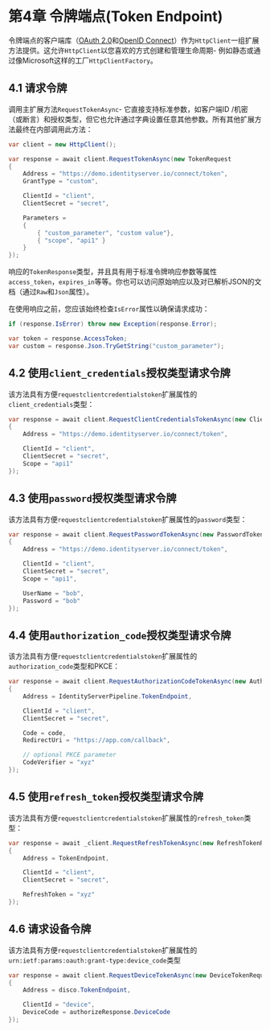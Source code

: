 # 第4章 令牌端点(Token Endpoint)
令牌端点的客户端库（[OAuth 2.0](https://tools.ietf.org/html/rfc6749#section-3.2)和[OpenID Connect](https://openid.net/specs/openid-connect-core-1_0.html#TokenEndpoint)）作为`HttpClient`一组扩展方法提供。这允许`HttpClient`以您喜欢的方式创建和管理生命周期- 例如静态或通过像Microsoft这样的工厂`HttpClientFactory`。

## 4.1 请求令牌
调用主扩展方法`RequestTokenAsync`- 它直接支持标准参数，如客户端ID /机密（或断言）和授权类型，但它也允许通过字典设置任意其他参数。所有其他扩展方法最终在内部调用此方法：

``` C#
var client = new HttpClient();

var response = await client.RequestTokenAsync(new TokenRequest
{
    Address = "https://demo.identityserver.io/connect/token",
    GrantType = "custom",

    ClientId = "client",
    ClientSecret = "secret",

    Parameters =
    {
        { "custom_parameter", "custom value"},
        { "scope", "api1" }
    }
});
```   

响应的`TokenResponse`类型，并且具有用于标准令牌响应参数等属性`access_token`，`expires_in`等等。你也可以访问原始响应以及对已解析JSON的文档（通过`Raw`和`Json`属性）。

在使用响应之前，您应该始终检查`IsError`属性以确保请求成功：

``` C#
if (response.IsError) throw new Exception(response.Error);

var token = response.AccessToken;
var custom = response.Json.TryGetString("custom_parameter");
```  

## 4.2 使用`client_credentials`授权类型请求令牌
该方法具有方便`requestclientcredentialstoken`扩展属性的`client_credentials`类型：

``` C#
var response = await client.RequestClientCredentialsTokenAsync(new ClientCredentialsTokenRequest
{
    Address = "https://demo.identityserver.io/connect/token",

    ClientId = "client",
    ClientSecret = "secret",
    Scope = "api1"
});
```   

## 4.3 使用`password`授权类型请求令牌
该方法具有方便`requestclientcredentialstoken`扩展属性的`password`类型：

``` C#
var response = await client.RequestPasswordTokenAsync(new PasswordTokenRequest
{
    Address = "https://demo.identityserver.io/connect/token",

    ClientId = "client",
    ClientSecret = "secret",
    Scope = "api1",

    UserName = "bob",
    Password = "bob"
});
```   

## 4.4 使用`authorization_code`授权类型请求令牌
该方法具有方便`requestclientcredentialstoken`扩展属性的`authorization_code`类型和PKCE：

``` C#
var response = await client.RequestAuthorizationCodeTokenAsync(new AuthorizationCodeTokenRequest
{
    Address = IdentityServerPipeline.TokenEndpoint,

    ClientId = "client",
    ClientSecret = "secret",

    Code = code,
    RedirectUri = "https://app.com/callback",

    // optional PKCE parameter
    CodeVerifier = "xyz"
});
```   

## 4.5 使用`refresh_token`授权类型请求令牌
该方法具有方便`requestclientcredentialstoken`扩展属性的`refresh_token`类型：

``` C#
var response = await _client.RequestRefreshTokenAsync(new RefreshTokenRequest
{
    Address = TokenEndpoint,

    ClientId = "client",
    ClientSecret = "secret",

    RefreshToken = "xyz"
});
```   

## 4.6 请求设备令牌
该方法具有方便`requestclientcredentialstoken`扩展属性的`urn:ietf:params:oauth:grant-type:device_code`类型

``` C#
var response = await client.RequestDeviceTokenAsync(new DeviceTokenRequest
{
    Address = disco.TokenEndpoint,

    ClientId = "device",
    DeviceCode = authorizeResponse.DeviceCode
});
```
